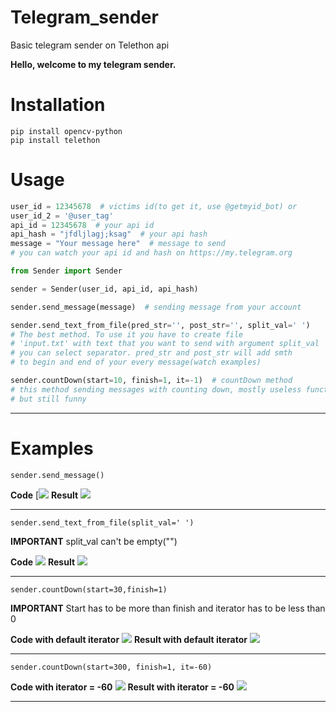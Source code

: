 # Telegram_sender

Basic telegram sender on Telethon api

**Hello, welcome to my telegram sender.**

# Installation

```shell
pip install opencv-python
pip install telethon
```

# Usage

```python
user_id = 12345678  # victims id(to get it, use @getmyid_bot) or
user_id_2 = '@user_tag'
api_id = 12345678  # your api id
api_hash = "jfdljlagj;ksag"  # your api hash
message = "Your message here"  # message to send
# you can watch your api id and hash on https://my.telegram.org

from Sender import Sender

sender = Sender(user_id, api_id, api_hash)

sender.send_message(message)  # sending message from your account

sender.send_text_from_file(pred_str='', post_str='', split_val=' ')
# The best method. To use it you have to create file 
# 'input.txt' with text that you want to send with argument split_val
# you can select separator. pred_str and post_str will add smth
# to begin and end of your every message(watch examples)

sender.countDown(start=10, finish=1, it=-1)  # countDown method
# this method sending messages with counting down, mostly useless function,
# but still funny
```

<hr>

# Examples

`sender.send_message()`

**Code**
[![](https://github.com/TemiusIII/Telegram_spammer/tree/main/readme%20files/send_message_code.png)
**Result**
![](https://github.com/TemiusIII/Telegram_spammer/tree/main/readme%20files/send_message_result.png)
<hr>

`sender.send_text_from_file(split_val=' ')`

**IMPORTANT** split_val can't be empty("")

**Code**
![](https://github.com/TemiusIII/Telegram_spammer/tree/main/readme%20files/from_file_code.png)
**Result**
![](https://github.com/TemiusIII/Telegram_spammer/tree/main/readme%20files/from_file_result.png)
<hr>

`sender.countDown(start=30,finish=1)`

**IMPORTANT**
Start has to be more than finish and iterator has to be less than 0

**Code with default iterator**
![](https://github.com/TemiusIII/Telegram_spammer/tree/main/readme%20files/countDown_it-1_code.png)
**Result with default iterator**
![](https://github.com/TemiusIII/Telegram_spammer/tree/main/readme%20files/countDown_it-1_result.png)
<hr>

`sender.countDown(start=300, finish=1, it=-60)`

**Code with iterator = -60**
![](https://github.com/TemiusIII/Telegram_spammer/tree/main/readme%20files/countDown_it-60_code.png)
**Result with iterator = -60**
![](https://github.com/TemiusIII/Telegram_spammer/tree/main/readme%20files/countDown_it-60_result.png)
<hr>



